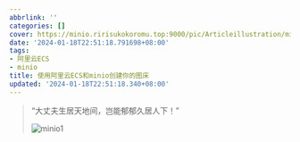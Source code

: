 ```yaml
---
abbrlink: ''
categories: []
cover: https://minio.ririsukokoromu.top:9000/pic/Articleillustration/miniocover.jpg
date: '2024-01-18T22:51:18.791698+08:00'
tags:
- 阿里云ECS
- minio
title: 使用阿里云ECS和minio创建你的图床
updated: '2024-01-18T22:51:18.340+08:00'
---
```

> “大丈夫生居天地间，岂能郁郁久居人下！”
>
> ![minio1](https://minio.ririsukokoromu.top:9000/pic/Articleillustration/minio1.jpg)
